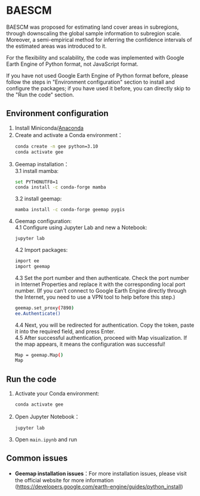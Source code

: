 # BAESCM

BAESCM was proposed for estimating land cover areas in subregions, through downscaling the global sample information to subregion scale. Moreover, a semi-empirical method for inferring the confidence intervals of the estimated areas was introduced to it.  
  
For the flexibility and scalability, the code was implemented with Google Earth Engine of Python format, not JavaScript format.    

If you have not used Google Earth Engine of Python format before, please follow the steps in "Environment configuration" section to install and configure the packages; if you have used it before, you can directly skip to the "Run the code" section.    
## Environment configuration

1. Install Miniconda/[Anaconda](https://www.anaconda.com/download)
2. Create and activate a Conda environment：
   ```bash
   conda create -n gee python=3.10
   conda activate gee
   ```
3. Geemap installation：  
   3.1 install mamba:
   ```bash
   set PYTHONUTF8=1
   conda install -c conda-forge mamba
   ```
   3.2 install geemap:
   ```bash
   mamba install -c conda-forge geemap pygis
   ```
4. Geemap configuration:  
   4.1 Configure using Jupyter Lab and new a Notebook: 
   ```bash
   jupyter lab
   ```
   4.2 Import packages:
   ```bash
   import ee
   import geemap
   ```
   4.3 Set the port number and then authenticate. Check the port number in Internet Properties and replace it with the corresponding local port number. (If you can't connect to Google Earth Engine directly through the Internet, you need to use a VPN tool to help before this step.)
   ```bash
   geemap.set_proxy(7890)
   ee.Authenticate()
   ```
   4.4 Next, you will be redirected for authentication. Copy the token, paste it into the required field, and press Enter.  
   4.5 After successful authentication, proceed with Map visualization. If the map appears, it means the configuration was successful!
   ```bash
   Map = geemap.Map()
   Map
   ```
   

## Run the code

1. Activate your Conda environment: 
   ```bash
   conda activate gee
   ```
2. Open Jupyter Notebook：
   ```bash
   jupyter lab
   ```
3. Open `main.ipynb` and run

## Common issues
- **Geemap installation issues**：For more installation issues, please visit the official website for more information (https://developers.google.com/earth-engine/guides/python_install) 
